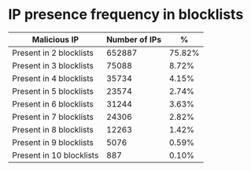 # IP presence frequency in blocklists
| Malicious IP | Number of IPs | % |
|----|----|----|
| Present in 2 blocklists | 652887 | 75.82% |
| Present in 3 blocklists | 75088 | 8.72% |
| Present in 4 blocklists | 35734 | 4.15% |
| Present in 5 blocklists | 23574 | 2.74% |
| Present in 6 blocklists | 31244 | 3.63% |
| Present in 7 blocklists | 24306 | 2.82% |
| Present in 8 blocklists | 12263 | 1.42% |
| Present in 9 blocklists | 5076 | 0.59% |
| Present in 10 blocklists | 887 | 0.10% |
